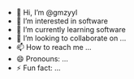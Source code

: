 - 👋 Hi, I’m @gmzyyl
- 👀 I’m interested in software
- 🌱 I’m currently learning software
- 💞️ I’m looking to collaborate on ...
- 📫 How to reach me ...
- 😄 Pronouns: ...
- ⚡ Fun fact: ...

<!---
gmzyyl/gmzyyl is a ✨ special ✨ repository because its `README.md` (this file) appears on your GitHub profile.
You can click the Preview link to take a look at your changes.
--->
